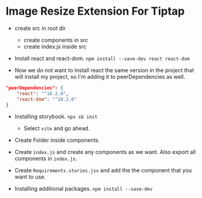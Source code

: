 # Image Resize Extension For Tiptap


- create src in root dir
    - create components in src
    - create index.js inside src

- Install react and react-dom. `npm install --save-dev react react-dom`

- Now we do not want to install react the same version in the project that will install my project, so I'm adding it to peerDependencies as well. 

```json
"peerDependencies": {
    "react": "^18.2.0",
    "react-dom": "^18.2.0"
}
```

- Installing storybook. `npx sb init`
    - Select `vite` and go ahead.
- Create Folder inside components. 
- Create `index.js` and create any components as we want. Also export all components in `index.js`.
- Create `Requirements.stories.jsx` and add the the component that you want to use.

- Installing additional packages. `npm install --save-dev `
